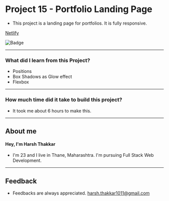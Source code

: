 # **Project 15 - Portfolio Landing Page**

- This project is a landing page for portfolios. It is fully responsive.

[Netlify](https://portfolio-landing-page-harshcodes.netlify.app/)

![Badge](https://img.shields.io/badge/Netlify-Link-green)

---

### **What did I learn from this Project?**

- Positions
- Box Shadows as Glow effect
- Flexbox

---

### **How much time did it take to build this project?**

- It took me about 6 hours to make this. 

---

## **About me**

#### **Hey, I'm Harsh Thakkar**

- I'm 23 and I live in Thane, Maharashtra. I'm pursuing Full Stack Web Development.

---

## **Feedback**
- Feedbacks are always appreciated. harsh.thakkar1011@gmail.com